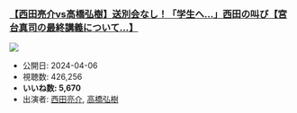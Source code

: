 ### [【西田亮介vs高橋弘樹】送別会なし！「学生へ…」西田の叫び【宮台真司の最終講義について…】](https://www.youtube.com/watch?v=SLDhE7YAs6s)
[![](https://img.youtube.com/vi/SLDhE7YAs6s/sddefault.jpg)](https://www.youtube.com/watch?v=SLDhE7YAs6s)
-   公開日: 2024-04-06
-   視聴数: 426,256
-   **いいね数: 5,670**
-   出演者: [西田亮介](/rehacq_fan/people/西田亮介 "wikilink"), [高橋弘樹](/rehacq_fan/people/高橋弘樹 "wikilink")
